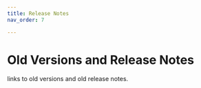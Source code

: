 ```yaml
---
title: Release Notes
nav_order: 7

---
```


# Old Versions and Release Notes

links to old versions and old release notes.
